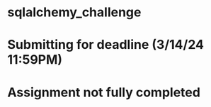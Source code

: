 # sqlalchemy_challenge

# Submitting for deadline (3/14/24 11:59PM)
# Assignment not fully completed
